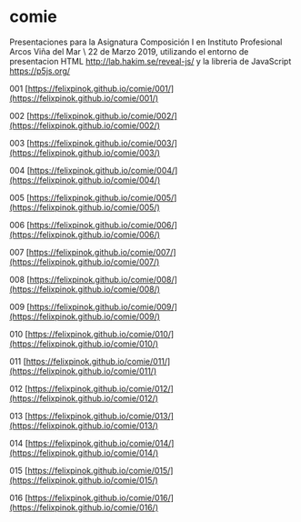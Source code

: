 # comie

Presentaciones para la Asignatura Composición I en Instituto Profesional Arcos Viña del Mar \ 22 de Marzo 2019, utilizando el entorno de presentacion HTML http://lab.hakim.se/reveal-js/ y la libreria de JavaScript https://p5js.org/

001 [https://felixpinok.github.io/comie/001/](https://felixpinok.github.io/comie/001/)

002 [https://felixpinok.github.io/comie/002/](https://felixpinok.github.io/comie/002/)

003 [https://felixpinok.github.io/comie/003/](https://felixpinok.github.io/comie/003/)

004 [https://felixpinok.github.io/comie/004/](https://felixpinok.github.io/comie/004/)

005 [https://felixpinok.github.io/comie/005/](https://felixpinok.github.io/comie/005/)

006 [https://felixpinok.github.io/comie/006/](https://felixpinok.github.io/comie/006/)

007 [https://felixpinok.github.io/comie/007/](https://felixpinok.github.io/comie/007/)

008 [https://felixpinok.github.io/comie/008/](https://felixpinok.github.io/comie/008/)

009 [https://felixpinok.github.io/comie/009/](https://felixpinok.github.io/comie/009/)

010 [https://felixpinok.github.io/comie/010/](https://felixpinok.github.io/comie/010/)

011 [https://felixpinok.github.io/comie/011/](https://felixpinok.github.io/comie/011/)

012 [https://felixpinok.github.io/comie/012/](https://felixpinok.github.io/comie/012/)

013 [https://felixpinok.github.io/comie/013/](https://felixpinok.github.io/comie/013/)

014 [https://felixpinok.github.io/comie/014/](https://felixpinok.github.io/comie/014/)

015 [https://felixpinok.github.io/comie/015/](https://felixpinok.github.io/comie/015/)

016 [https://felixpinok.github.io/comie/016/](https://felixpinok.github.io/comie/016/)